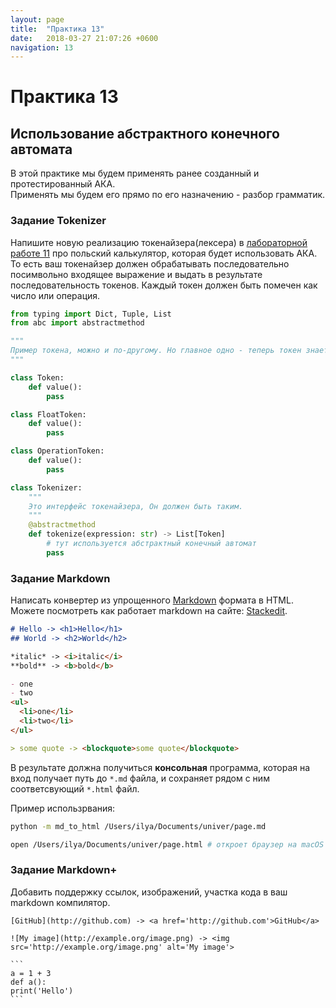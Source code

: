 ```yaml
---
layout: page
title:  "Практика 13"
date:   2018-03-27 21:07:26 +0600
navigation: 13
---
```


# Практика 13

## Использование абстрактного конечного автомата

В этой практике мы будем применять ранее созданный и протестированный АКА.  
Применять мы будем его прямо по его назначению - разбор грамматик.

### Задание Tokenizer

Напишите новую реализацию токенайзера(лексера) в [лабораторной работе 11](practise_11) про польский калькулятор, которая будет использовать АКА. То есть ваш токенайзер должен обрабатывать последовательно посимвольно входящее выражение и выдать в результате последовательность токенов. Каждый токен должен быть помечен как число или операция.

```python
from typing import Dict, Tuple, List
from abc import abstractmethod

"""
Пример токена, можно и по-другому. Но главное одно - теперь токен знает то, что он хранит.
"""

class Token:
	def value():
		pass

class FloatToken:
	def value():
		pass

class OperationToken:
	def value():
		pass

class Tokenizer:
	"""
	Это интерфейс токенайзера, Он должен быть таким.
	"""
	@abstractmethod
	def tokenize(expression: str) -> List[Token]
		# тут используется абстрактный конечный автомат
		pass
```

### Задание Markdown

Написать конвертер из упрощенного [Markdown](https://guides.github.com/features/mastering-markdown/) формата в HTML. Можете посмотреть как работает markdown на сайте: [Stackedit](https://stackedit.io).

```markdown
# Hello -> <h1>Hello</h1>
## World -> <h2>World</h2>

*italic* -> <i>italic</i>
**bold** -> <b>bold</b>

- one
- two
<ul>
  <li>one</li>
  <li>two</li>
</ul>

> some quote -> <blockquote>some quote</blockquote>
```

В результате должна получиться **консольная** программа, которая на вход получает путь до `*.md` файла, и сохраняет рядом с ним соответсвующий `*.html` файл.

Пример использрвания:

```bash
python -m md_to_html /Users/ilya/Documents/univer/page.md

open /Users/ilya/Documents/univer/page.html # откроет браузер на macOS
```

### Задание Markdown+

Добавить поддержку ссылок, изображений, участка кода в ваш markdown компилятор.


	[GitHub](http://github.com) -> <a href='http://github.com'>GitHub</a>
	
	![My image](http://example.org/image.png) -> <img src='http://example.org/image.png' alt='My image'>
	
	```
	a = 1 + 3
	def a():
	print('Hello')
	```
